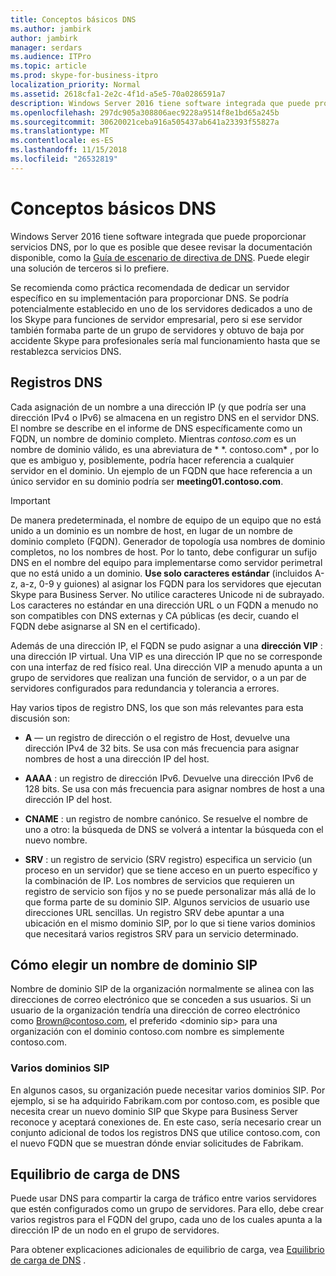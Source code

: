```yaml
---
title: Conceptos básicos DNS
ms.author: jambirk
author: jambirk
manager: serdars
ms.audience: ITPro
ms.topic: article
ms.prod: skype-for-business-itpro
localization_priority: Normal
ms.assetid: 2618cfa1-2e2c-4f1d-a5e5-70a0286591a7
description: Windows Server 2016 tiene software integrada que puede proporcionar servicios DNS, por lo que es posible que desee revisar la documentación disponible, como la Guía de escenario de directiva de DNS. Puede elegir una solución de terceros si lo prefiere.
ms.openlocfilehash: 297dc905a308806aec9228a9514f8e1bd65a245b
ms.sourcegitcommit: 30620021ceba916a505437ab641a23393f55827a
ms.translationtype: MT
ms.contentlocale: es-ES
ms.lasthandoff: 11/15/2018
ms.locfileid: "26532819"
---
```

# <a name="dns-basics"></a>Conceptos básicos DNS
 
Windows Server 2016 tiene software integrada que puede proporcionar servicios DNS, por lo que es posible que desee revisar la documentación disponible, como la [Guía de escenario de directiva de DNS](https://docs.microsoft.com/windows-server/networking/dns/deploy/dns-policy-scenario-guide). Puede elegir una solución de terceros si lo prefiere.
  
Se recomienda como práctica recomendada de dedicar un servidor específico en su implementación para proporcionar DNS. Se podría potencialmente establecido en uno de los servidores dedicados a uno de los Skype para funciones de servidor empresarial, pero si ese servidor también formaba parte de un grupo de servidores y obtuvo de baja por accidente Skype para profesionales sería mal funcionamiento hasta que se restablezca servicios DNS.
  
## <a name="dns-records"></a>Registros DNS

Cada asignación de un nombre a una dirección IP (y que podría ser una dirección IPv4 o IPv6) se almacena en un registro DNS en el servidor DNS. El nombre se describe en el informe de DNS específicamente como un FQDN, un nombre de dominio completo. Mientras *contoso.com* es un nombre de dominio válido, es una abreviatura de * \*. contoso.com* , por lo que es ambiguo y, posiblemente, podría hacer referencia a cualquier servidor en el dominio. Un ejemplo de un FQDN que hace referencia a un único servidor en su dominio podría ser **meeting01.contoso.com**.
  
> [!IMPORTANT]
> De manera predeterminada, el nombre de equipo de un equipo que no está unido a un dominio es un nombre de host, en lugar de un nombre de dominio completo (FQDN). Generador de topología usa nombres de dominio completos, no los nombres de host. Por lo tanto, debe configurar un sufijo DNS en el nombre del equipo para implementarse como servidor perimetral que no está unido a un dominio. **Use solo caracteres estándar** (incluidos A-z, a-z, 0-9 y guiones) al asignar los FQDN para los servidores que ejecutan Skype para Business Server. No utilice caracteres Unicode ni de subrayado. Los caracteres no estándar en una dirección URL o un FQDN a menudo no son compatibles con DNS externas y CA públicas (es decir, cuando el FQDN debe asignarse al SN en el certificado).
  
Además de una dirección IP, el FQDN se pudo asignar a una **dirección VIP** : una dirección IP virtual. Una VIP es una dirección IP que no se corresponde con una interfaz de red físico real. Una dirección VIP a menudo apunta a un grupo de servidores que realizan una función de servidor, o a un par de servidores configurados para redundancia y tolerancia a errores.
  
Hay varios tipos de registro DNS, los que son más relevantes para esta discusión son: 
  
- **A** — un registro de dirección o el registro de Host, devuelve una dirección IPv4 de 32 bits. Se usa con más frecuencia para asignar nombres de host a una dirección IP del host.
    
- **AAAA** : un registro de dirección IPv6. Devuelve una dirección IPv6 de 128 bits. Se usa con más frecuencia para asignar nombres de host a una dirección IP del host.
    
- **CNAME** : un registro de nombre canónico. Se resuelve el nombre de uno a otro: la búsqueda de DNS se volverá a intentar la búsqueda con el nuevo nombre.
    
- **SRV** : un registro de servicio (SRV registro) especifica un servicio (un proceso en un servidor) que se tiene acceso en un puerto específico y la combinación de IP. Los nombres de servicios que requieren un registro de servicio son fijos y no se puede personalizar más allá de lo que forma parte de su dominio SIP. Algunos servicios de usuario use direcciones URL sencillas. Un registro SRV debe apuntar a una ubicación en el mismo dominio SIP, por lo que si tiene varios dominios que necesitará varios registros SRV para un servicio determinado.
    
## <a name="how-to-choose-a-sip-domain-name"></a>Cómo elegir un nombre de dominio SIP
<a name="BK_NameSIP"> </a>

Nombre de dominio SIP de la organización normalmente se alinea con las direcciones de correo electrónico que se conceden a sus usuarios. Si un usuario de la organización tendría una dirección de correo electrónico como Brown@contoso.com, el preferido \<dominio sip\> para una organización con el dominio contoso.com nombre es simplemente contoso.com.
  
### <a name="multiple-sip-domains"></a>Varios dominios SIP

 En algunos casos, su organización puede necesitar varios dominios SIP. Por ejemplo, si se ha adquirido Fabrikam.com por contoso.com, es posible que necesita crear un nuevo dominio SIP que Skype para Business Server reconoce y aceptará conexiones de. En este caso, sería necesario crear un conjunto adicional de todos los registros DNS que utilice contoso.com, con el nuevo FQDN que se muestran dónde enviar solicitudes de Fabrikam.
  
## <a name="dns-load-balancing"></a>Equilibrio de carga de DNS
<a name="BK_NameSIP"> </a>

Puede usar DNS para compartir la carga de tráfico entre varios servidores que estén configurados como un grupo de servidores. Para ello, debe crear varios registros para el FQDN del grupo, cada uno de los cuales apunta a la dirección IP de un nodo en el grupo de servidores.
  
Para obtener explicaciones adicionales de equilibrio de carga, vea [Equilibrio de carga de DNS](../../plan-your-deployment/edge-server-deployments/advanced-edge-server-dns.md#DNSLB) .
  

